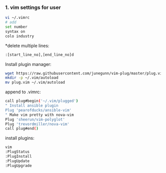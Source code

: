 ### 1. vim settings for user
```bash
vi ~/.vimrc
# add
set number
syntax on
colo industry
```
*delete multiple lines:
```bash
:[start_line_no],[end_line_no]d
```
Install plugin manager:
```bash
wget https://raw.githubusercontent.com/junegunn/vim-plug/master/plug.vim
mkdir -p ~/.vim/autoload
mv plug.vim ~/.vim/autoload
```
append to .vimrc:
```bash
call plug#begin('~/.vim/plugged')
" Install ansible plugin 
Plug 'pearofducks/ansible-vim'
" Make vim pretty with nova-vim
Plug 'sheerun/vim-polyglot'
Plug 'trevordmiller/nova-vim'
call plug#end()
```
install plugins:
```bash
vim
:PlugStatus
:PlugInstall
:PlugUpdate
:PlugUpgrade
```
